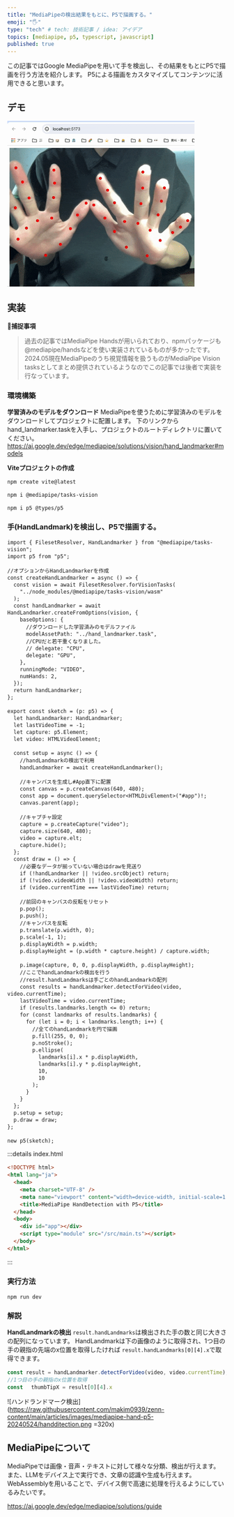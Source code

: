 ```yaml
---
title: "MediaPipeの検出結果をもとに、P5で描画する。"
emoji: "🖐️"
type: "tech" # tech: 技術記事 / idea: アイデア
topics: [mediapipe, p5, typescript, javascript]
published: true
---
```

この記事ではGoogle MediaPipeを用いて手を検出し、その結果をもとにP5で描画を行う方法を紹介します。
P5による描画をカスタマイズしてコンテンツに活用できると思います。
## デモ
![デモ](https://raw.githubusercontent.com/makim0939/zenn-content/main/articles/images/mediapipe-hand-p5-20240524/demo.gif)
## 実装
**🌾捕捉事項**
>過去の記事ではMediaPipe Handsが用いられており、npmパッケージも@mediapipe/handsなどを使い実装されているものが多かったです。
>2024.05現在MediaPipeのうち視覚情報を扱うものがMediaPipe Vision tasksとしてまとめ提供されているようなのでこの記事では後者で実装を行なっています。
### 環境構築
**学習済みのモデルをダウンロード**
MediaPipeを使うために学習済みのモデルをダウンロードしてプロジェクトに配置します。
下のリンクからhand_landmarker.taskを入手し、プロジェクトのルートディレクトリに置いてください。
https://ai.google.dev/edge/mediapipe/solutions/vision/hand_landmarker#models

**Viteプロジェクトの作成**
```
npm create vite@latest
```
```
npm i @mediapipe/tasks-vision
```
```
npm i p5 @types/p5
```
### 手(HandLandmark)を検出し、P5で描画する。
```ts: main.ts
import { FilesetResolver, HandLandmarker } from "@mediapipe/tasks-vision";
import p5 from "p5";

//オプションからHandLandmarkerを作成
const createHandLandmarker = async () => {
  const vision = await FilesetResolver.forVisionTasks(
    "../node_modules/@mediapipe/tasks-vision/wasm"
  );
  const handLandmarker = await HandLandmarker.createFromOptions(vision, {
    baseOptions: {
      //ダウンロードした学習済みのモデルファイル
      modelAssetPath: "../hand_landmarker.task",
      //CPUだと若干重くなりました。
      // delegate: "CPU",
      delegate: "GPU",
    },
    runningMode: "VIDEO",
    numHands: 2,
  });
  return handLandmarker;
};

export const sketch = (p: p5) => {
  let handLandmarker: HandLandmarker;
  let lastVideoTime = -1;
  let capture: p5.Element;
  let video: HTMLVideoElement;

  const setup = async () => {
    //handLandmarkの検出で利用
    handLandmarker = await createHandLandmarker();

    //キャンバスを生成し#App直下に配置
    const canvas = p.createCanvas(640, 480);
    const app = document.querySelector<HTMLDivElement>("#app")!;
    canvas.parent(app);

    //キャプチャ設定
    capture = p.createCapture("video");
    capture.size(640, 480);
    video = capture.elt;
    capture.hide();
  };
  const draw = () => {
    //必要なデータが揃っていない場合はdrawを見送り
    if (!handLandmarker || !video.srcObject) return;
    if (!video.videoWidth || !video.videoWidth) return;
    if (video.currentTime === lastVideoTime) return;

    //前回のキャンバスの反転をリセット
    p.pop();
    p.push();
    //キャンバスを反転
    p.translate(p.width, 0);
    p.scale(-1, 1);
    p.displayWidth = p.width;
    p.displayHeight = (p.width * capture.height) / capture.width;

    p.image(capture, 0, 0, p.displayWidth, p.displayHeight);
    //ここでhandLandmarkの検出を行う
    //result.handLandmarksは手ごとのhandLandmarkの配列
    const results = handLandmarker.detectForVideo(video, video.currentTime);
    lastVideoTime = video.currentTime;
    if (results.landmarks.length <= 0) return;
    for (const landmarks of results.landmarks) {
      for (let i = 0; i < landmarks.length; i++) {
        //全てのhandLandmarkを円で描画
        p.fill(255, 0, 0);
        p.noStroke();
        p.ellipse(
          landmarks[i].x * p.displayWidth,
          landmarks[i].y * p.displayHeight,
          10,
          10
        );
      }
    }
  };
  p.setup = setup;
  p.draw = draw;
};

new p5(sketch);
```
:::details index.html
```html index.html
<!DOCTYPE html>
<html lang="ja">
  <head>
    <meta charset="UTF-8" />
    <meta name="viewport" content="width=device-width, initial-scale=1.0" />
    <title>MediaPipe HandDetection with P5</title>
  </head>
  <body>
    <div id="app"></div>
    <script type="module" src="/src/main.ts"></script>
  </body>
</html>
```
:::
### 実行方法
``` 
npm run dev 
```
### 解説
**HandLandmarkの検出**
```result.handLandmarks```は検出された手の数と同じ大きさの配列になっています。
HandLandmarkは下の画像のように取得され、1つ目の手の親指の先端のx位置を取得したければ
```result.handLandmarks[0][4].x```で取得できます。
```ts
const result = handLandmarker.detectForVideo(video, video.currentTime);
//1つ目の手の親指のx位置を取得
const 　thumbTipX = result[0][4].x
```
![ハンドランドマーク検出](https://raw.githubusercontent.com/makim0939/zenn-content/main/articles/images/mediapipe-hand-p5-20240524/handditection.png =320x)

## MediaPipeについて
MediaPipeでは画像・音声・テキストに対して様々な分類、検出が行えます。
また、LLMをデバイス上で実行でき、文章の認識や生成も行えます。
WebAssemblyを用いることで、デバイス側で高速に処理を行えるようにしているみたいです。

https://ai.google.dev/edge/mediapipe/solutions/guide
